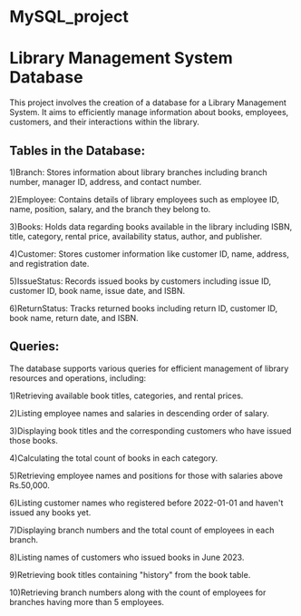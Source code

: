 # MySQL_project

# Library Management System Database

This project involves the creation of a database for a Library Management System. It aims to efficiently manage information about books, employees, customers, and their interactions within the library.

## Tables in the Database:

1)Branch: Stores information about library branches including branch number, manager ID, address, and contact number.

2)Employee: Contains details of library employees such as employee ID, name, position, salary, and the branch they belong to.

3)Books: Holds data regarding books available in the library including ISBN, title, category, rental price, availability status, author, and publisher.

4)Customer: Stores customer information like customer ID, name, address, and registration date.

5)IssueStatus: Records issued books by customers including issue ID, customer ID, book name, issue date, and ISBN.

6)ReturnStatus: Tracks returned books including return ID, customer ID, book name, return date, and ISBN.

## Queries:

The database supports various queries for efficient management of library resources and operations, including:

1)Retrieving available book titles, categories, and rental prices.

2)Listing employee names and salaries in descending order of salary.

3)Displaying book titles and the corresponding customers who have issued those books.

4)Calculating the total count of books in each category.

5)Retrieving employee names and positions for those with salaries above Rs.50,000.

6)Listing customer names who registered before 2022-01-01 and haven't issued any books yet.

7)Displaying branch numbers and the total count of employees in each branch.

8)Listing names of customers who issued books in June 2023.

9)Retrieving book titles containing "history" from the book table.

10)Retrieving branch numbers along with the count of employees for branches having more than 5 employees.
